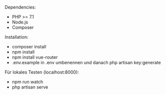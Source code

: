 Dependencies:
 - PHP >= 7.1
 - Node.js
 - Composer 

Installation:
 - composer install
 - npm install
 - npm install vue-router
 - .env.example in .env umbenennen und danach php artisan key:generate

Für lokales Testen (localhost:8000): 
 - npm run watch
 - php artisan serve
